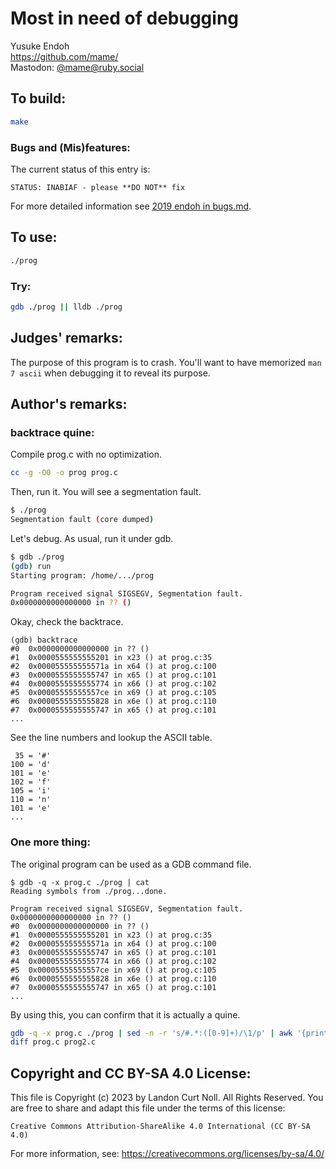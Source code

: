 # Most in need of debugging

Yusuke Endoh\
<https://github.com/mame/>\
Mastodon: [@mame@ruby.social](https://ruby.social/@mame)


## To build:

```sh
make
```


### Bugs and (Mis)features:

The current status of this entry is:

```
STATUS: INABIAF - please **DO NOT** fix
```

For more detailed information see [2019 endoh in bugs.md](/bugs.md#2019-endoh).


## To use:

```sh
./prog
```


### Try:

```sh
gdb ./prog || lldb ./prog
```


## Judges' remarks:

The purpose of this program is to crash. You'll want to have memorized `man 7
ascii` when debugging it to reveal its purpose.


## Author's remarks:

### backtrace quine:

Compile prog.c with no optimization.

```sh
cc -g -O0 -o prog prog.c
```

Then, run it.  You will see a segmentation fault.

```sh
$ ./prog
Segmentation fault (core dumped)
```

Let's debug.  As usual, run it under gdb.

```sh
$ gdb ./prog
(gdb) run
Starting program: /home/.../prog

Program received signal SIGSEGV, Segmentation fault.
0x0000000000000000 in ?? ()
```

Okay, check the backtrace.

    (gdb) backtrace
    #0  0x0000000000000000 in ?? ()
    #1  0x0000555555555201 in x23 () at prog.c:35
    #2  0x000055555555571a in x64 () at prog.c:100
    #3  0x0000555555555747 in x65 () at prog.c:101
    #4  0x0000555555555774 in x66 () at prog.c:102
    #5  0x00005555555557ce in x69 () at prog.c:105
    #6  0x0000555555555828 in x6e () at prog.c:110
    #7  0x0000555555555747 in x65 () at prog.c:101
    ...

See the line numbers and lookup the ASCII table.

     35 = '#'
    100 = 'd'
    101 = 'e'
    102 = 'f'
    105 = 'i'
    110 = 'n'
    101 = 'e'
    ...

### One more thing:

The original program can be used as a GDB command file.

    $ gdb -q -x prog.c ./prog | cat
    Reading symbols from ./prog...done.

    Program received signal SIGSEGV, Segmentation fault.
    0x0000000000000000 in ?? ()
    #0  0x0000000000000000 in ?? ()
    #1  0x0000555555555201 in x23 () at prog.c:35
    #2  0x000055555555571a in x64 () at prog.c:100
    #3  0x0000555555555747 in x65 () at prog.c:101
    #4  0x0000555555555774 in x66 () at prog.c:102
    #5  0x00005555555557ce in x69 () at prog.c:105
    #6  0x0000555555555828 in x6e () at prog.c:110
    #7  0x0000555555555747 in x65 () at prog.c:101
    ...

By using this, you can confirm that it is actually a quine.

```sh
gdb -q -x prog.c ./prog | sed -n -r 's/#.*:([0-9]+)/\1/p' | awk '{printf "%c",$1}' > prog2.c
diff prog.c prog2.c
```


## Copyright and CC BY-SA 4.0 License:

This file is Copyright (c) 2023 by Landon Curt Noll.  All Rights Reserved.
You are free to share and adapt this file under the terms of this license:

    Creative Commons Attribution-ShareAlike 4.0 International (CC BY-SA 4.0)

For more information, see: https://creativecommons.org/licenses/by-sa/4.0/
